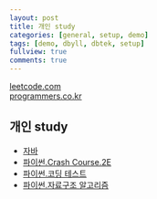 ```yaml
---
layout: post
title: 개인 study
categories: [general, setup, demo]
tags: [demo, dbyll, dbtek, setup]
fullview: true
comments: true
---
```


[leetcode.com](https://leetcode.com/problemset/all/)<br>
[programmers.co.kr](https://programmers.co.kr/learn/challenges)<br>

## 개인 study
- [자바](README_java)
- [파이썬.Crash Course.2E]()
- [파이썬.코딩 테스트](python_coding_test)
- [파이썬.자료구조 알고리즘](https://jnuho.github.io/python_ds_algorithm)
